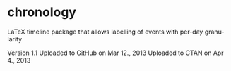 chronology
==========

LaTeX time­line pack­age that al­lows la­belling of events with per-day gran­u­lar­ity

Version 1.1
Uploaded to GitHub on Mar 12., 2013
Uploaded to CTAN on Apr 4., 2013 